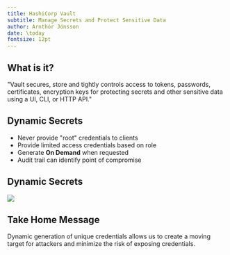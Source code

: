 ```yaml
---
title: HashiCorp Vault
subtitle: Manage Secrets and Protect Sensitive Data
author: Arnthór Jónsson
date: \today
fontsize: 12pt
---
```


## What is it?

"Vault secures, store and tightly controls access to tokens, passwords, certificates, encryption keys for protecting secrets and other sensitive data using a UI, CLI, or HTTP API."

## Dynamic Secrets

- Never provide "root" credentials to clients 
- Provide limited access credentials based on role
- Generate __On Demand__ when requested
- Audit trail can identify point of compromise 

## Dynamic Secrets

![](https://devopscube.com/wp-content/uploads/2018/07/hashicorp-vault.jpg)

<!-- - Client like myself connects to vault and says I want credentials -->
<!-- - Vaults checks I'm actually authenticated and able to do this -->
<!-- - Then it goes and talks to the database and says create a new dynamic random username and password -->
<!-- - Audit what has happened and hand it back to the client -->

## Take Home Message

Dynamic generation of unique credentials allows us to create a moving target for attackers and minimize the risk of exposing credentials.

<!-- ![](https://devopscube.com/wp-content/uploads/2018/07/hashicorp-vault.jpg){ width=85% } -->
<!-- vim:tw=60
-->
